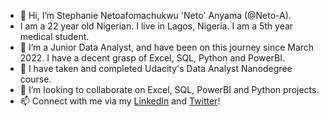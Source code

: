 - 👋 Hi, I’m Stephanie Netoafomachukwu 'Neto' Anyama (@Neto-A). 
- I am a 22 year old Nigerian. I live in Lagos, Nigeria. I am a 5th year medical student.
- 👀 I’m a Junior Data Analyst, and have been on this journey since March 2022. I have a decent grasp of Excel, SQL, Python and PowerBI.
- 🌱 I have taken and completed Udacity's Data Analyst Nanodegree course.
- 💞️ I’m looking to collaborate on Excel, SQL, PowerBI and Python projects.
- 📫 Connect with me via my [LinkedIn](https://www.linkedin.com/in/stephanie-netoafomachukwu-anyama-0b5257204) and [Twitter](https://twitter.com/naeto__?s=11&t=cNrs_bUbkERTYWg9v-2g_A)!


<!---
Neto-A/Neto-A is a ✨ special ✨ repository because its `README.md` (this file) appears on your GitHub profile.
You can click the Preview link to take a look at your changes.
--->
